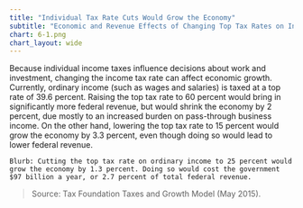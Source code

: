 ```yaml
---
title: "Individual Tax Rate Cuts Would Grow the Economy"
subtitle: "Economic and Revenue Effects of Changing Top Tax Rates on Individual Ordinary Income (2015)"
chart: 6-1.png
chart_layout: wide
---
```

Because individual income taxes influence decisions about work and investment, changing the income tax rate can affect economic growth. Currently, ordinary income (such as wages and salaries) is taxed at a top rate of 39.6 percent. Raising the top tax rate to 60 percent would bring in significantly more federal revenue, but would shrink the economy by 2 percent, due mostly to an increased burden on pass-through business income. On the other hand, lowering the top tax rate to 15 percent would grow the economy by 3.3 percent, even though doing so would lead to lower federal revenue.

```
Blurb: Cutting the top tax rate on ordinary income to 25 percent would grow the economy by 1.3 percent. Doing so would cost the government $97 billion a year, or 2.7 percent of total federal revenue.
```

> Source: Tax Foundation Taxes and Growth Model (May 2015).
